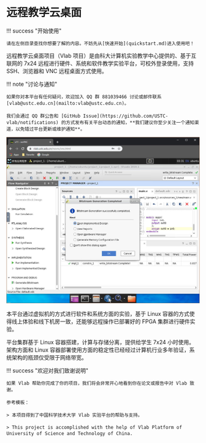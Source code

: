 # 远程教学云桌面

!!! success "开始使用"

    请在左侧目录查找你想要了解的内容。不妨先从[快速开始](quickstart.md)进入使用吧！

远程教学云桌面项目（Vlab 项目）是由科大计算机实验教学中心提供的、基于互联网的 7x24 远程进行硬件、系统和软件教学实验平台，可校外登录使用，支持 SSH、浏览器和 VNC 远程桌面方式使用。

!!! note "讨论与通知"

    如果你对本平台有任何疑问，欢迎加入 QQ 群 881039466 讨论或邮件联系 [vlab@ustc.edu.cn](mailto:vlab@ustc.edu.cn)。

    我们会通过 QQ 群公告和 [GitHub Issue](https://github.com/USTC-vlab/notifications) 的方式发布有关平台动态的通知，**我们建议你至少关注一个通知渠道，以免错过平台更新或维护通知**。

![Vlab in Browser](images/vlab-in-browser.jpg)

本平台通过虚拟机的方式进行软件和系统方面的实验，基于 Linux 容器的方式使得线上体验和线下机房一致，还能够远程操作已部署好的 FPGA 集群进行硬件实验。

平台集群基于 Linux 容器搭建，计算与存储分离，提供给学生 7x24 小时使用。架构方面和 Linux 容器部署使用方面的稳定性已经经过计算机行业多年验证，系统架构的瓶颈仅受限于网络带宽。

!!! success "欢迎对我们致谢说明"

    如果 Vlab 帮助你完成了你的项目，我们将会非常开心地看到你在论文或报告中对 Vlab 致谢。

    参考模板：

    > 本项目得到了中国科学技术大学 Vlab 实验平台的帮助与支持。

    > This project is accomplished with the help of Vlab Platform of University of Science and Technology of China.
